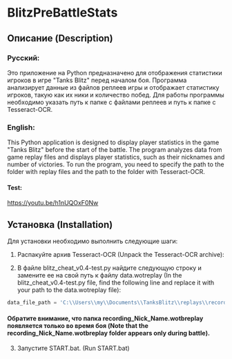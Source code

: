 # BlitzPreBattleStats

## Описание (Description)

### Русский:

Это приложение на Python предназначено для отображения статистики игроков в игре "Tanks Blitz" перед началом боя. Программа анализирует данные из файлов реплеев игры и отображает статистику игроков, такую как их ники и количество побед. Для работы программы необходимо указать путь к папке с файлами реплеев и путь к папке с Tesseract-OCR.

### English:

This Python application is designed to display player statistics in the game "Tanks Blitz" before the start of the battle. The program analyzes data from game replay files and displays player statistics, such as their nicknames and number of victories. To run the program, you need to specify the path to the folder with replay files and the path to the folder with Tesseract-OCR.

#### Test:
https://youtu.be/h1nUQOxF0Nw

## Установка (Installation)
Для установки необходимо выполнить следующие шаги:


1. Распакуйте архив Tesseract-OCR (Unpack the Tesseract-OCR archive):

2. В файле blitz_cheat_v0.4-test.py найдите следующую строку и замените ее на свой путь к файлу data.wotreplay (In the blitz_cheat_v0.4-test.py file, find the following line and replace it with your path to the data.wotreplay file):
```python
data_file_path = 'C:\\Users\\my\\Documents\\TanksBlitz\\replays\\recording_Nick_Name.wotbreplay\\data.wotreplay'
```
#### Обратите внимание, что папка recording_Nick_Name.wotbreplay появляется только во время боя (Note that the recording_Nick_Name.wotbreplay folder appears only during battle).

3. Запустите START.bat. (Run START.bat)